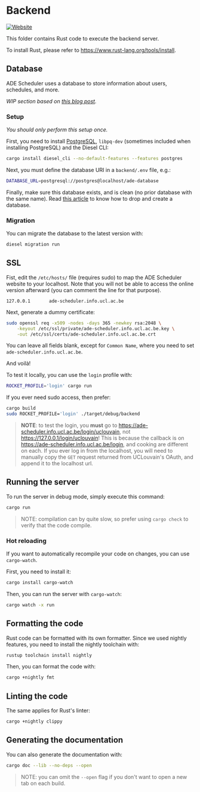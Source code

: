 # Backend

[![Website](https://img.shields.io/website?label=documentation&up_message=online&url=https%3A%2F%2Fade-scheduler.github.io%2FADE-Scheduler)](https://ade-scheduler.github.io/ADE-Scheduler)

This folder contains Rust code to execute the backend server.

To install Rust, please refer to <https://www.rust-lang.org/tools/install>.

## Database

ADE Scheduler uses a database to store information about users, schedules,
and more.

*WIP section based on [this blog post](https://blog.logrocket.com/create-web-app-rust-rocket-diesel/).*

### Setup

*You should only perform this setup once.*

First, you need to install
[PostgreSQL](https://www.postgresql.org/download/),
`libpq-dev` (sometimes included when installing PostgreSQL) and the Diesel CLI:

```bash
cargo install diesel_cli --no-default-features --features postgres
```

Next, you must define the database URI in a `backend/.env` file, e.g.:

```bash
DATABASE_URL=postgresql://postgres@localhost/ade-database
```

Finally, make sure this database exists,
and is clean (no prior database with the same name).
Read
[this article](https://phoenixnap.com/kb/postgresql-drop-database#:~:text=The%20first%20method%20to%20remove,execute%20the%20DROP%20DATABASE%20command.)
to know how to drop and create a database.

### Migration

You can migrate the database to the latest version with:

```bash
diesel migration run
```


## SSL

Fist, edit the `/etc/hosts/` file (requires sudo) to map
the ADE Scheduler website to your localhost. Note that you will not be able to
access the online version afterward (you can comment the line for that purpose).

```
127.0.0.1       ade-scheduler.info.ucl.ac.be
```

Next, generate a dummy certificate:

```bash
sudo openssl req -x509 -nodes -days 365 -newkey rsa:2048 \
    -keyout /etc/ssl/private/ade-scheduler.info.ucl.ac.be.key \
    -out /etc/ssl/certs/ade-scheduler.info.ucl.ac.be.crt
```

You can leave all fields blank, except for `Common Name`, where you need to set
`ade-scheduler.info.ucl.ac.be`.

And voilà!

To test it locally, you can use the `login` profile with:

```bash
ROCKET_PROFILE='login' cargo run
```

If you ever need sudo access, then prefer:

```bash
cargo build
sudo ROCKET_PROFILE='login' ./target/debug/backend
```

> **NOTE**: to test the login, you **must** go to
> https://ade-scheduler.info.ucl.ac.be/login/uclouvain,
> not https://127.0.0.1/login/uclouvain! This is because the callback is on
> https://ade-scheduler.info.ucl.ac.be/login, and cooking are different on each.
> If you ever log in from the localhost, you will need to manually copy the `GET`
> request returned from UCLouvain's OAuth, and append it to the localhost url.

## Running the server

To run the server in debug mode, simply execute this command:

```bash
cargo run
```

> NOTE: compilation can by quite slow,
so prefer using `cargo check` to verify that the code compile.

### Hot reloading

If you want to automatically recompile your code on changes, you can use
`cargo-watch`.

First, you need to install it:

```bash
cargo install cargo-watch
```

Then, you can run the server with `cargo-watch`:

```bash
cargo watch -x run
```

## Formatting the code

Rust code can be formatted with its own formatter. Since we used nightly features,
you need to install the nightly toolchain with:

```bash
rustup toolchain install nightly
```

Then, you can format the code with:

```bash
cargo +nightly fmt
```

## Linting the code

The same applies for Rust's linter:

```bash
cargo +nightly clippy
```

## Generating the documentation

You can also generate the documentation with:

```bash
cargo doc --lib --no-deps --open
```

> NOTE: you can omit the `--open` flag if you don't want to open a new tab on
each build.
